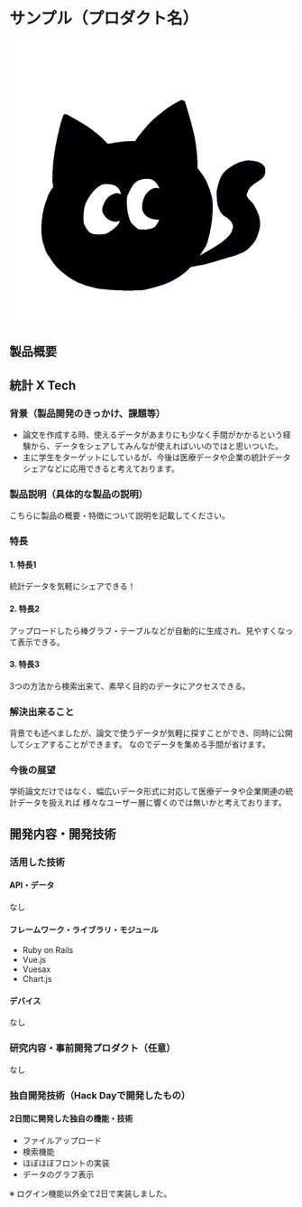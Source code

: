 # サンプル（プロダクト名）

[![Product Name](public/icon.png)](https://youtu.be/osH5V4LAMPE)

## 製品概要

## 統計 X Tech

### 背景（製品開発のきっかけ、課題等）
- 論文を作成する時、使えるデータがあまりにも少なく手間がかかるという経験から、データをシェアしてみんなが使えればいいのではと思いついた。
- 主に学生をターゲットにしているが、今後は医療データや企業の統計データシェアなどに応用できると考えております。

### 製品説明（具体的な製品の説明）
こちらに製品の概要・特徴について説明を記載してください。

### 特長

#### 1. 特長1
統計データを気軽にシェアできる！
#### 2. 特長2
アップロードしたら棒グラフ・テーブルなどが自動的に生成され、見やすくなって表示できる。
#### 3. 特長3
3つの方法から検索出来て、素早く目的のデータにアクセスできる。

### 解決出来ること
背景でも述べましたが、論文で使うデータが気軽に探すことができ、同時に公開してシェアすることができます。
なのでデータを集める手間が省けます。

### 今後の展望
学術論文だけではなく、幅広いデータ形式に対応して医療データや企業関連の統計データを扱えれば
様々なユーザー層に響くのでは無いかと考えております。


## 開発内容・開発技術
### 活用した技術
#### API・データ
なし

#### フレームワーク・ライブラリ・モジュール
* Ruby on Rails
* Vue.js
* Vuesax
* Chart.js

#### デバイス
なし

### 研究内容・事前開発プロダクト（任意）
なし

### 独自開発技術（Hack Dayで開発したもの）
#### 2日間に開発した独自の機能・技術
* ファイルアップロード
* 検索機能
* ほぼほぼフロントの実装
* データのグラフ表示

※ ログイン機能以外全て2日で実装しました。
